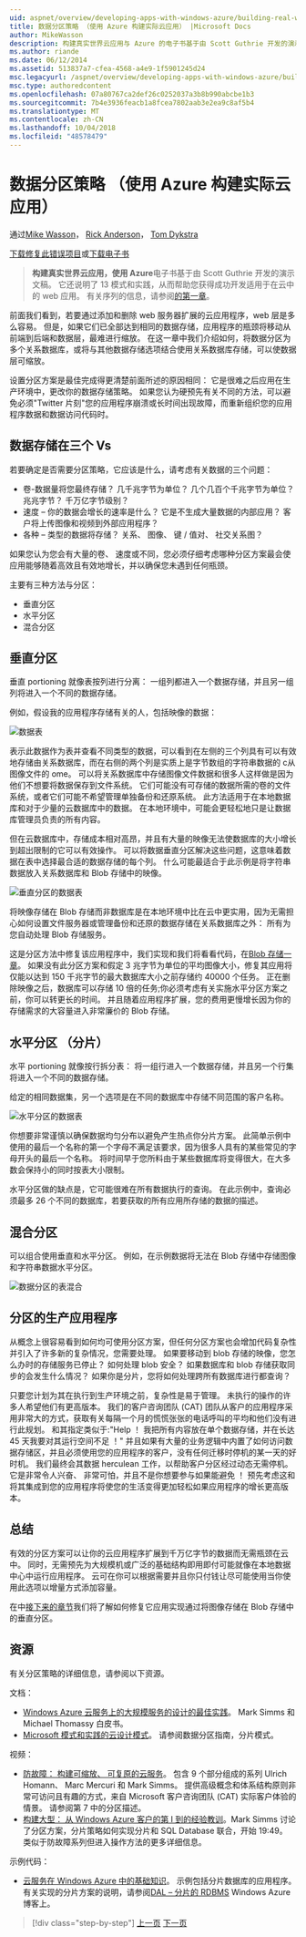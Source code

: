 ```yaml
---
uid: aspnet/overview/developing-apps-with-windows-azure/building-real-world-cloud-apps-with-windows-azure/data-partitioning-strategies
title: 数据分区策略 （使用 Azure 构建实际云应用） |Microsoft Docs
author: MikeWasson
description: 构建真实世界云应用与 Azure 的电子书基于由 Scott Guthrie 开发的演示文稿。 它还说明了 13 模式和实践可以他...
ms.author: riande
ms.date: 06/12/2014
ms.assetid: 513837a7-cfea-4568-a4e9-1f5901245d24
msc.legacyurl: /aspnet/overview/developing-apps-with-windows-azure/building-real-world-cloud-apps-with-windows-azure/data-partitioning-strategies
msc.type: authoredcontent
ms.openlocfilehash: 07a80767ca2def26c0252037a3b8b990abcbe1b3
ms.sourcegitcommit: 7b4e3936feacb1a8fcea7802aab3e2ea9c8af5b4
ms.translationtype: MT
ms.contentlocale: zh-CN
ms.lasthandoff: 10/04/2018
ms.locfileid: "48578479"
---
```

<a name="data-partitioning-strategies-building-real-world-cloud-apps-with-azure"></a>数据分区策略 （使用 Azure 构建实际云应用）
====================
通过[Mike Wasson](https://github.com/MikeWasson)， [Rick Anderson]((https://twitter.com/RickAndMSFT))， [Tom Dykstra](https://github.com/tdykstra)

[下载修复此错误项目](http://code.msdn.microsoft.com/Fix-It-app-for-Building-cdd80df4)或[下载电子书](http://blogs.msdn.com/b/microsoft_press/archive/2014/07/23/free-ebook-building-cloud-apps-with-microsoft-azure.aspx)

> **构建真实世界云应用，使用 Azure**电子书基于由 Scott Guthrie 开发的演示文稿。 它还说明了 13 模式和实践，从而帮助您获得成功开发适用于在云中的 web 应用。 有关序列的信息，请参阅[的第一章](introduction.md)。


前面我们看到，若要通过添加和删除 web 服务器扩展的云应用程序，web 层是多么容易。 但是，如果它们已全部达到相同的数据存储，应用程序的瓶颈将移动从前端到后端和数据层，最难进行缩放。 在这一章中我们介绍如何，将数据分区为多个关系数据库，或将与其他数据存储选项结合使用关系数据库存储，可以使数据层可缩放。

设置分区方案是最佳完成得更清楚前面所述的原因相同： 它是很难之后应用在生产环境中，更改你的数据存储策略。 如果您认为硬预先有关不同的方法，可以避免必须"Twitter 片刻"您的应用程序崩溃或长时间出现故障，而重新组织您的应用程序数据和数据访问代码时。

## <a name="the-three-vs-of-data-storage"></a>数据存储在三个 Vs

若要确定是否需要分区策略，它应该是什么，请考虑有关数据的三个问题：

- 卷-数据量将您最终存储？ 几千兆字节为单位？ 几个几百个千兆字节为单位？ 兆兆字节？ 千万亿字节级别？
- 速度 – 你的数据会增长的速率是什么？ 它是不生成大量数据的内部应用？ 客户将上传图像和视频到外部应用程序？
- 各种 – 类型的数据将存储？ 关系、 图像、 键 / 值对、 社交关系图？

如果您认为您会有大量的卷、 速度或不同，您必须仔细考虑哪种分区方案最会使应用能够随着高效且有效地增长，并以确保您未遇到任何瓶颈。

主要有三种方法与分区：

- 垂直分区
- 水平分区
- 混合分区

## <a name="vertical-partitioning"></a>垂直分区

垂直 portioning 就像表按列进行分离： 一组列都进入一个数据存储，并且另一组列将进入一个不同的数据存储。

例如，假设我的应用程序存储有关的人，包括映像的数据：

![数据表](data-partitioning-strategies/_static/image1.png)

表示此数据作为表并查看不同类型的数据，可以看到在左侧的三个列具有可以有效地存储由关系数据库，而在右侧的两个列是实质上是字节数组的字符串数据的 c从图像文件的 ome。 可以将关系数据库中存储图像文件数据和很多人这样做是因为他们不想要将数据保存到文件系统。 它们可能没有可存储的数据所需的卷的文件系统，或者它们可能不希望管理单独备份和还原系统。 此方法适用于在本地数据库和对于少量的云数据库中的数据。 在本地环境中，可能会更轻松地只是让数据库管理员负责的所有内容。

但在云数据库中，存储成本相对高昂，并且有大量的映像无法使数据库的大小增长到超出限制的它可以有效操作。 可以将数据垂直分区解决这些问题，这意味着数据在表中选择最合适的数据存储的每个列。 什么可能最适合于此示例是将字符串数据放入关系数据库和 Blob 存储中的映像。

![垂直分区的数据表](data-partitioning-strategies/_static/image2.png)

将映像存储在 Blob 存储而非数据库是在本地环境中比在云中更实用，因为无需担心如何设置文件服务器或管理备份和还原的数据存储在关系数据库之外： 所有为您自动处理 Blob 存储服务。

这是分区方法中修复该应用程序中，我们实现和我们将看看代码，在[Blob 存储一章](unstructured-blob-storage.md)。 如果没有此分区方案和假定 3 兆字节为单位的平均图像大小，修复其应用将仅能以达到 150 千兆字节的最大数据库大小之前存储约 40000 个任务。 正在删除映像之后，数据库可以存储 10 倍的任务;你必须考虑有关实施水平分区方案之前，你可以转更长的时间。 并且随着应用程序扩展，您的费用更慢增长因为你的存储需求的大容量进入非常廉价的 Blob 存储。

## <a name="horizontal-partitioning-sharding"></a>水平分区 （分片）

水平 portioning 就像按行拆分表： 将一组行进入一个数据存储，并且另一个行集将进入一个不同的数据存储。

给定的相同数据集，另一个选项是在不同的数据库中存储不同范围的客户名称。

![水平分区的数据表](data-partitioning-strategies/_static/image3.png)

你想要非常谨慎以确保数据均匀分布以避免产生热点你分片方案。 此简单示例中使用的最后一个名称的第一个字母不满足该要求，因为很多人具有的某些常见的字母开头的最后一个名称。 将时间早于您所料由于某些数据库将变得很大，在大多数会保持小的同时按表大小限制。

水平分区做的缺点是，它可能很难在所有数据执行的查询。 在此示例中，查询必须最多 26 个不同的数据库，若要获取的所有应用所存储的数据的描述。

## <a name="hybrid-partitioning"></a>混合分区

可以组合使用垂直和水平分区。 例如，在示例数据将无法在 Blob 存储中存储图像和字符串数据水平分区。

![数据分区的表混合](data-partitioning-strategies/_static/image4.png)

## <a name="partitioning-a-production-application"></a>分区的生产应用程序

从概念上很容易看到如何均可使用分区方案，但任何分区方案也会增加代码复杂性并引入了许多新的复杂情况，您需要处理。 如果要移动到 blob 存储的映像，您怎么办时的存储服务已停止？ 如何处理 blob 安全？ 如果数据库和 blob 存储获取同步的会发生什么情况？ 如果你是分片，您将如何处理跨所有数据库进行都查询？

只要您计划为其在执行到生产环境之前，复杂性是易于管理。 未执行的操作的许多人希望他们有更高版本。 我们的客户咨询团队 (CAT) 团队从客户的应用程序采用非常大的方式，获取有关每隔一个月的慌慌张张的电话呼叫的平均和他们没有进行此规划。 和其指定类似于:"Help ！ 我把所有内容放在单个数据存储，并在长达 45 天我要对其运行空间不足 ！" 并且如果有大量的业务逻辑中内置了如何访问数据存储区，并且必须使用您的应用程序的客户，没有任何迁移时停机的某一天的好时机。 我们最终会其数据 herculean 工作，以帮助客户分区经过动态无需停机。 它是非常令人兴奋、 非常可怕，并且不是你想要参与如果能避免 ！ 预先考虑这和将其集成到您的应用程序将使您的生活变得更加轻松如果应用程序的增长更高版本。

## <a name="summary"></a>总结

有效的分区方案可以让你的云应用程序扩展到千万亿字节的数据而无需瓶颈在云中。 同时，无需预先为大规模机或广泛的基础结构即用即付可能就像在本地数据中心中运行应用程序。 云可在你可以根据需要并且你只付钱让尽可能使用当你使用此选项以增量方式添加容量。

在中[接下来的章节](unstructured-blob-storage.md)我们将了解如何修复它应用实现通过将图像存储在 Blob 存储中的垂直分区。

## <a name="resources"></a>资源

有关分区策略的详细信息，请参阅以下资源。

文档：

- [Windows Azure 云服务上的大规模服务的设计的最佳实践](https://msdn.microsoft.com/library/windowsazure/jj717232.aspx)。 Mark Simms 和 Michael Thomassy 白皮书。
- [Microsoft 模式和实践的云设计模式](https://msdn.microsoft.com/library/dn568099.aspx)。 请参阅数据分区指南，分片模式。

视频：

- [防故障： 构建可缩放、 可复原的云服务](https://channel9.msdn.com/Series/FailSafe)。 包含 9 个部分组成的系列 Ulrich Homann、 Marc Mercuri 和 Mark Simms。 提供高级概念和体系结构原则非常可访问且有趣的方式，来自 Microsoft 客户咨询团队 (CAT) 实际客户体验的情景。 请参阅第 7 中的分区描述。
- [构建大型： 从 Windows Azure 客户的第 I 到的经验教训](https://channel9.msdn.com/Events/Build/2012/3-029)。Mark Simms 讨论了分区方案，分片策略如何实现分片和 SQL Database 联合，开始 19:49。 类似于防故障系列但进入操作方法的更多详细信息。

示例代码：

- [云服务在 Windows Azure 中的基础知识](https://code.msdn.microsoft.com/Cloud-Service-Fundamentals-4ca72649)。 示例包括分片数据库的应用程序。 有关实现的分片方案的说明，请参阅[DAL – 分片的 RDBMS](https://blogs.msdn.com/b/windowsazure/archive/2013/09/05/dal-sharding-of-rdbms.aspx) Windows Azure 博客上。

> [!div class="step-by-step"]
> [上一页](data-storage-options.md)
> [下一页](unstructured-blob-storage.md)
